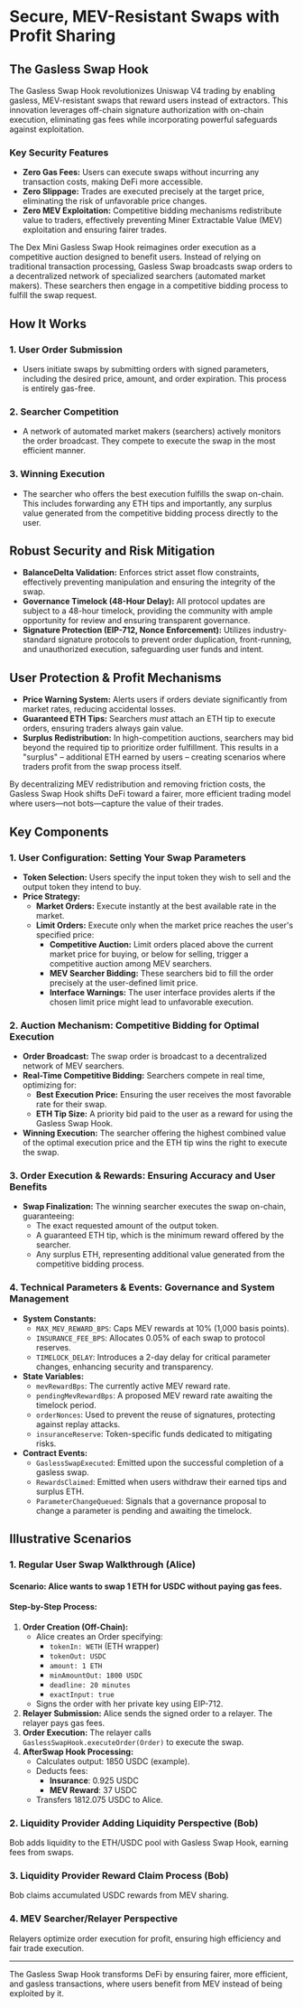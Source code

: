 # Secure, MEV-Resistant Swaps with Profit Sharing

## The Gasless Swap Hook

The Gasless Swap Hook revolutionizes Uniswap V4 trading by enabling gasless, MEV-resistant swaps that reward users instead of extractors. This innovation leverages off-chain signature authorization with on-chain execution, eliminating gas fees while incorporating powerful safeguards against exploitation.

### Key Security Features
- **Zero Gas Fees:** Users can execute swaps without incurring any transaction costs, making DeFi more accessible.
- **Zero Slippage:** Trades are executed precisely at the target price, eliminating the risk of unfavorable price changes.
- **Zero MEV Exploitation:** Competitive bidding mechanisms redistribute value to traders, effectively preventing Miner Extractable Value (MEV) exploitation and ensuring fairer trades.

The Dex Mini Gasless Swap Hook reimagines order execution as a competitive auction designed to benefit users. Instead of relying on traditional transaction processing, Gasless Swap broadcasts swap orders to a decentralized network of specialized searchers (automated market makers). These searchers then engage in a competitive bidding process to fulfill the swap request.

## How It Works

### 1. User Order Submission
- Users initiate swaps by submitting orders with signed parameters, including the desired price, amount, and order expiration. This process is entirely gas-free.

### 2. Searcher Competition
- A network of automated market makers (searchers) actively monitors the order broadcast. They compete to execute the swap in the most efficient manner.

### 3. Winning Execution
- The searcher who offers the best execution fulfills the swap on-chain. This includes forwarding any ETH tips and importantly, any surplus value generated from the competitive bidding process directly to the user.

## Robust Security and Risk Mitigation

- **BalanceDelta Validation:** Enforces strict asset flow constraints, effectively preventing manipulation and ensuring the integrity of the swap.
- **Governance Timelock (48-Hour Delay):** All protocol updates are subject to a 48-hour timelock, providing the community with ample opportunity for review and ensuring transparent governance.
- **Signature Protection (EIP-712, Nonce Enforcement):** Utilizes industry-standard signature protocols to prevent order duplication, front-running, and unauthorized execution, safeguarding user funds and intent.

## User Protection & Profit Mechanisms

- **Price Warning System:** Alerts users if orders deviate significantly from market rates, reducing accidental losses.
- **Guaranteed ETH Tips:** Searchers *must* attach an ETH tip to execute orders, ensuring traders always gain value.
- **Surplus Redistribution:** In high-competition auctions, searchers may bid beyond the required tip to prioritize order fulfillment. This results in a "surplus" – additional ETH earned by users – creating scenarios where traders profit from the swap process itself.

By decentralizing MEV redistribution and removing friction costs, the Gasless Swap Hook shifts DeFi toward a fairer, more efficient trading model where users—not bots—capture the value of their trades.

## Key Components

### 1. User Configuration: Setting Your Swap Parameters

- **Token Selection:** Users specify the input token they wish to sell and the output token they intend to buy.
- **Price Strategy:**
  - **Market Orders:** Execute instantly at the best available rate in the market.
  - **Limit Orders:** Execute only when the market price reaches the user's specified price:
    - **Competitive Auction:** Limit orders placed above the current market price for buying, or below for selling, trigger a competitive auction among MEV searchers.
    - **MEV Searcher Bidding:** These searchers bid to fill the order precisely at the user-defined limit price.
    - **Interface Warnings:** The user interface provides alerts if the chosen limit price might lead to unfavorable execution.

### 2. Auction Mechanism: Competitive Bidding for Optimal Execution

- **Order Broadcast:** The swap order is broadcast to a decentralized network of MEV searchers.
- **Real-Time Competitive Bidding:** Searchers compete in real time, optimizing for:
  - **Best Execution Price:** Ensuring the user receives the most favorable rate for their swap.
  - **ETH Tip Size:** A priority bid paid to the user as a reward for using the Gasless Swap Hook.
- **Winning Execution:** The searcher offering the highest combined value of the optimal execution price and the ETH tip wins the right to execute the swap.

### 3. Order Execution & Rewards: Ensuring Accuracy and User Benefits

- **Swap Finalization:** The winning searcher executes the swap on-chain, guaranteeing:
  - The exact requested amount of the output token.
  - A guaranteed ETH tip, which is the minimum reward offered by the searcher.
  - Any surplus ETH, representing additional value generated from the competitive bidding process.

### 4. Technical Parameters & Events: Governance and System Management

- **System Constants:**
  - `MAX_MEV_REWARD_BPS`: Caps MEV rewards at 10% (1,000 basis points).
  - `INSURANCE_FEE_BPS`: Allocates 0.05% of each swap to protocol reserves.
  - `TIMELOCK_DELAY`: Introduces a 2-day delay for critical parameter changes, enhancing security and transparency.
- **State Variables:**
  - `mevRewardBps`: The currently active MEV reward rate.
  - `pendingMevRewardBps`: A proposed MEV reward rate awaiting the timelock period.
  - `orderNonces`: Used to prevent the reuse of signatures, protecting against replay attacks.
  - `insuranceReserve`: Token-specific funds dedicated to mitigating risks.
- **Contract Events:**
  - `GaslessSwapExecuted`: Emitted upon the successful completion of a gasless swap.
  - `RewardsClaimed`: Emitted when users withdraw their earned tips and surplus ETH.
  - `ParameterChangeQueued`: Signals that a governance proposal to change a parameter is pending and awaiting the timelock.

## Illustrative Scenarios

### 1. Regular User Swap Walkthrough (Alice)

#### Scenario: Alice wants to swap 1 ETH for USDC without paying gas fees.

#### Step-by-Step Process:

1. **Order Creation (Off-Chain):**
   - Alice creates an Order specifying:
     - `tokenIn: WETH` (ETH wrapper)
     - `tokenOut: USDC`
     - `amount: 1 ETH`
     - `minAmountOut: 1800 USDC`
     - `deadline: 20 minutes`
     - `exactInput: true`
   - Signs the order with her private key using EIP-712.
2. **Relayer Submission:** Alice sends the signed order to a relayer. The relayer pays gas fees.
3. **Order Execution:** The relayer calls `GaslessSwapHook.executeOrder(Order)` to execute the swap.
4. **AfterSwap Hook Processing:**
   - Calculates output: 1850 USDC (example).
   - Deducts fees:
     - **Insurance**: 0.925 USDC
     - **MEV Reward**: 37 USDC
   - Transfers 1812.075 USDC to Alice.

### 2. Liquidity Provider Adding Liquidity Perspective (Bob)

Bob adds liquidity to the ETH/USDC pool with Gasless Swap Hook, earning fees from swaps.

### 3. Liquidity Provider Reward Claim Process (Bob)

Bob claims accumulated USDC rewards from MEV sharing.

### 4. MEV Searcher/Relayer Perspective

Relayers optimize order execution for profit, ensuring high efficiency and fair trade execution.

---

The Gasless Swap Hook transforms DeFi by ensuring fairer, more efficient, and gasless transactions, where users benefit from MEV instead of being exploited by it.

